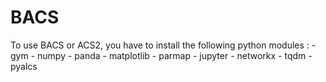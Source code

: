 # BACS

To use BACS or ACS2, you have to install the following python modules :
    - gym
    - numpy
    - panda
    - matplotlib
    - parmap
    - jupyter
    - networkx
    - tqdm
    - pyalcs
